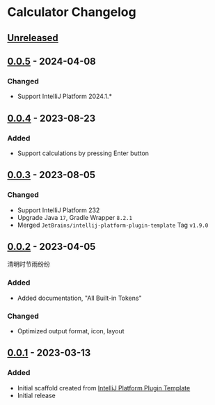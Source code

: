 <!-- Keep a Changelog guide -> https://keepachangelog.com -->

# Calculator Changelog

## [Unreleased]

## [0.0.5] - 2024-04-08

### Changed

- Support IntelliJ Platform 2024.1.*

## [0.0.4] - 2023-08-23

### Added

- Support calculations by pressing Enter button

## [0.0.3] - 2023-08-05

### Changed

- Support IntelliJ Platform 232
- Upgrade Java `17`, Gradle Wrapper `8.2.1` 
- Merged `JetBrains/intellij-platform-plugin-template` Tag `v1.9.0`

## [0.0.2] - 2023-04-05

清明时节雨纷纷

### Added

- Added documentation, "All Built-in Tokens"

### Changed

- Optimized output format, icon, layout

## [0.0.1] - 2023-03-13

### Added

- Initial scaffold created from [IntelliJ Platform Plugin Template](https://github.com/JetBrains/intellij-platform-plugin-template)
- Initial release

[Unreleased]: https://github.com/burtbai/intellij-plugin-calculator/compare/v0.0.5...HEAD
[0.0.5]: https://github.com/burtbai/intellij-plugin-calculator/compare/v0.0.4...v0.0.5
[0.0.4]: https://github.com/burtbai/intellij-plugin-calculator/compare/v0.0.3...v0.0.4
[0.0.3]: https://github.com/burtbai/intellij-plugin-calculator/compare/v0.0.2...v0.0.3
[0.0.2]: https://github.com/burtbai/intellij-plugin-calculator/compare/v0.0.1...v0.0.2
[0.0.1]: https://github.com/burtbai/intellij-plugin-calculator/commits/v0.0.1
